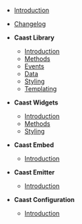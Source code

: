 - [Introduction](/)
- [Changelog](CHANGELOG.md)
- **Caast Library**

  - [Introduction](library/README.md)
  - [Methods](library/methods.md)
  - [Events](library/events.md)
  - [Data](library/data.md)
  - [Styling](library/style.md)
  - [Templating](library/template.md)

- **Caast Widgets**

  - [Introduction](widgets/README.md)
  - [Methods](widgets/methods.md)
  - [Styling](widgets/style.md)

- **Caast Embed**

  - [Introduction](embed/README.md)

- **Caast Emitter**

  - [Introduction](emitter/README.md)

- **Caast Configuration**

  - [Introduction](configuration/README.md)
